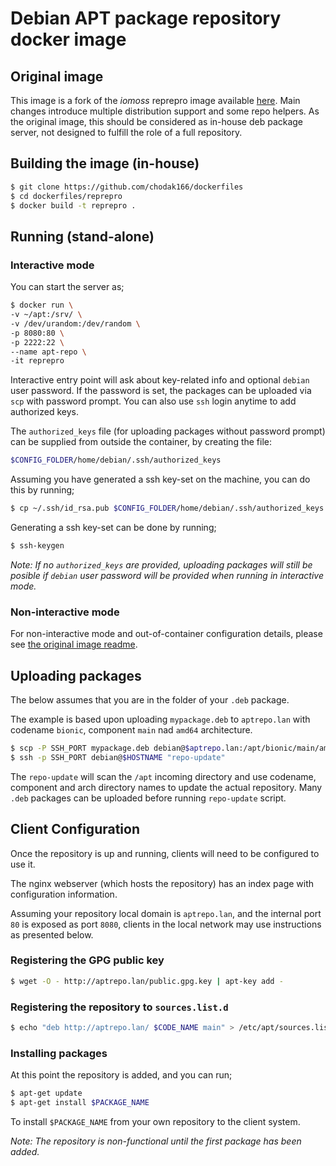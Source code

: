 # Debian APT package repository docker image

## Original image
This image is a fork of the *iomoss* reprepro image available [here](https://bitbucket.org/iomoss/docker-files). Main changes introduce multiple distribution support and some repo helpers. As the original image, this should be considered as in-house deb package server, not designed to fulfill the role of a full repository.

## Building the image (in-house)
```bash
$ git clone https://github.com/chodak166/dockerfiles
$ cd dockerfiles/reprepro
$ docker build -t reprepro .
```

## Running (stand-alone)
### Interactive mode
You can start the server as;
```bash
$ docker run \
-v ~/apt:/srv/ \
-v /dev/urandom:/dev/random \
-p 8080:80 \
-p 2222:22 \
--name apt-repo \
-it reprepro
```
Interactive entry point will ask about key-related info and optional `debian` user password. If the password is set, the packages can be uploaded via `scp` with password prompt. You can also use `ssh` login anytime to add authorized keys. 

The `authorized_keys` file (for uploading packages without password prompt) can be supplied from outside the container, by creating the file:

```bash
$CONFIG_FOLDER/home/debian/.ssh/authorized_keys
```
Assuming you have generated a ssh key-set on the machine, you can do this by running;
```bash
$ cp ~/.ssh/id_rsa.pub $CONFIG_FOLDER/home/debian/.ssh/authorized_keys
```
Generating a ssh key-set can be done by running;
```bash
$ ssh-keygen
```

*Note: If no `authorized_keys` are provided, uploading packages will still be posible if `debian` user password will be provided when running in interactive mode.*

### Non-interactive mode
For non-interactive mode and out-of-container configuration details, please see [the original image readme](https://bitbucket.org/iomoss/docker-files/src/45206e6002311e7d9aac1f1c0518b4ddedc22da5/reprepro/?at=master).

## Uploading packages
The below assumes that you are in the folder of your `.deb` package.

The example is based upon uploading `mypackage.deb` to `aptrepo.lan` with codename `bionic`, component `main` nad `amd64` architecture.

```bash
$ scp -P SSH_PORT mypackage.deb debian@$aptrepo.lan:/apt/bionic/main/amd64/
$ ssh -p SSH_PORT debian@$HOSTNAME "repo-update"
```

The `repo-update` will scan the `/apt` incoming directory and use codename, component and arch directory names to update the actual repository. Many `.deb` packages can be uploaded before running `repo-update` script. 

## Client Configuration
Once the repository is up and running, clients will need to be configured to use it.

The nginx webserver (which hosts the repository) has an index page with configuration information.

Assuming your repository local domain is `aptrepo.lan`, and the internal port `80` is exposed as port `8080`, clients in the local network may use instructions as presented below.

### Registering the GPG public key
```bash
$ wget -O - http://aptrepo.lan/public.gpg.key | apt-key add - 
```

### Registering the repository to `sources.list.d`
```bash
$ echo "deb http://aptrepo.lan/ $CODE_NAME main" > /etc/apt/sources.list.d/aptrepo.lan.list 
```

### Installing packages
At this point the repository is added, and you can run;
```bash
$ apt-get update
$ apt-get install $PACKAGE_NAME
```
To install `$PACKAGE_NAME` from your own repository to the client system.

*Note: The repository is non-functional until the first package has been added.*
